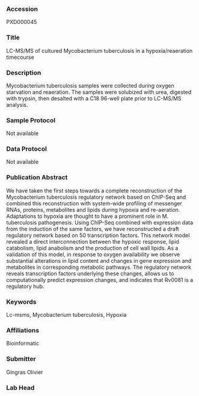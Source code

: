 ### Accession
PXD000045

### Title
LC-MS/MS of cultured Mycobacterium tuberculosis in a hypoxia/reaeration timecourse

### Description
Mycobacterium tuberculosis samples were collected during oxygen starvation and reaeration. The samples were solubized with urea, digested with trypsin, then desalted with a C18 96-well plate prior to LC-MS/MS analysis.

### Sample Protocol
Not available

### Data Protocol
Not available

### Publication Abstract
We have taken the first steps towards a complete reconstruction of the Mycobacterium tuberculosis regulatory network based on ChIP-Seq and combined this reconstruction with system-wide profiling of messenger RNAs, proteins, metabolites and lipids during hypoxia and re-aeration. Adaptations to hypoxia are thought to have a prominent role in M. tuberculosis pathogenesis. Using ChIP-Seq combined with expression data from the induction of the same factors, we have reconstructed a draft regulatory network based on 50 transcription factors. This network model revealed a direct interconnection between the hypoxic response, lipid catabolism, lipid anabolism and the production of cell wall lipids. As a validation of this model, in response to oxygen availability we observe substantial alterations in lipid content and changes in gene expression and metabolites in corresponding metabolic pathways. The regulatory network reveals transcription factors underlying these changes, allows us to computationally predict expression changes, and indicates that Rv0081 is a regulatory hub.

### Keywords
Lc-msms, Mycobacterium tuberculosis, Hypoxia

### Affiliations
Bioinformatic

### Submitter
Gingras Olivier

### Lab Head


